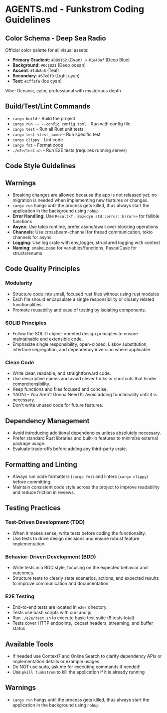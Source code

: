 # AGENTS.md - Funkstrom Coding Guidelines

## Color Schema - Deep Sea Radio

Official color palette for all visual assets:

- **Primary Gradient**: `#0891b2` (Cyan) → `#1e40af` (Deep Blue)
- **Background**: `#0c1821` (Deep ocean)
- **Accent**: `#14b8a6` (Teal)
- **Secondary**: `#67e8f9` (Light cyan)
- **Text**: `#cffafe` (Ice cyan)

Vibe: Oceanic, calm, professional with mysterious depth

## Build/Test/Lint Commands

- `cargo build` - Build the project
- `cargo run -- --config config.toml` - Run with config file
- `cargo test` - Run all Rust unit tests
- `cargo test <test_name>` - Run specific test
- `cargo clippy` - Lint code
- `cargo fmt` - Format code
- `./e2e/test.sh` - Run E2E tests (requires running server)

## Code Style Guidelines

## Warnings

- Breaking changes are allowed because the app is not released yet; no migration is needed when implementing new
  features or changes.
- `cargo run` hangs until the process gets killed, thus always start the application in the background using `nohup`
- **Error Handling**: Use `Result<T, Box<dyn std::error::Error>>` for fallible functions
- **Async**: Use tokio runtime, prefer async/await over blocking operations
- **Channels**: Use crossbeam-channel for thread communication, tokio channels for async
- **Logging**: Use log crate with env_logger, structured logging with context
- **Naming**: snake_case for variables/functions, PascalCase for structs/enums

## Code Quality Principles

### Modularity

- Structure code into small, focused rust files without using rust modules
- Each file should encapsulate a single responsibility or closely related functionalities.
- Promote reusability and ease of testing by isolating components.

### SOLID Principles

- Follow the SOLID object-oriented design principles to ensure maintainable and extensible code.
- Emphasize single responsibility, open-closed, Liskov substitution, interface segregation, and dependency inversion
  where applicable.

### Clean Code

- Write clear, readable, and straightforward code.
- Use descriptive names and avoid clever tricks or shortcuts that hinder comprehensibility.
- Keep functions and files focused and concise.
- YAGNI - You Aren't Gonna Need It: Avoid adding functionality until it is necessary.
- Don't write unused code for future features.

## Dependency Management

- Avoid introducing additional dependencies unless absolutely necessary.
- Prefer standard Rust libraries and built-in features to minimize external package usage.
- Evaluate trade-offs before adding any third-party crate.

## Formatting and Linting

- Always run code formatters (`cargo fmt`) and linters (`cargo clippy`) before committing.
- Maintain consistent code style across the project to improve readability and reduce friction in reviews.

## Testing Practices

### Test-Driven Development (TDD)

- When it makes sense, write tests before coding the functionality.
- Use tests to drive design decisions and ensure robust feature implementation.

### Behavior-Driven Development (BDD)

- Write tests in a BDD style, focusing on the expected behavior and outcomes.
- Structure tests to clearly state scenarios, actions, and expected results to improve communication and documentation.

### E2E Testing

- End-to-end tests are located in `e2e/` directory
- Tests use bash scripts with curl and jq
- Run `./e2e/test.sh` to execute basic test suite (6 tests total)
- Tests cover HTTP endpoints, Icecast headers, streaming, and buffer status

## Available Tools

- If needed use Context7 and Online Search to clarify dependency APIs or implementation details or example usages
- Do NOT use sudo, ask me for executing commands if needed!
- Use `pkill funkstrom` to kill the application if it is already running

## Warnings

- `cargo run` hangs until the process gets killed, thus always start the application in the background using `nohup`

